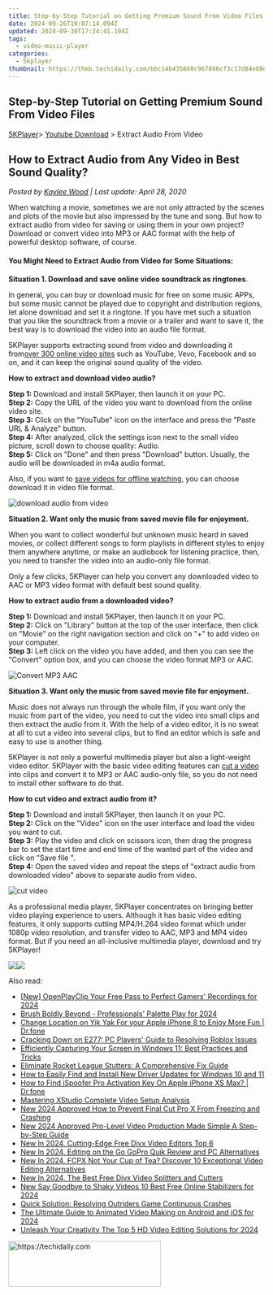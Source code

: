 ```yaml
---
title: Step-by-Step Tutorial on Getting Premium Sound From Video Files
date: 2024-09-26T10:07:14.094Z
updated: 2024-09-30T17:24:41.104Z
tags:
  - video-music-player
categories:
  - 5kplayer
thumbnail: https://thmb.techidaily.com/bbc14b435660c967866cf3c17d84e88db2c1688390de1d8678d61e0a94d5c4d0.png
---
```


## Step-by-Step Tutorial on Getting Premium Sound From Video Files

[5KPlayer](https://tools.techidaily.com/5kplayer/products/)\> [Youtube Download](https://tools.techidaily.com/5kplayer/youtube-download/) \> Extract Audio From Video

## How to Extract Audio from Any Video in Best Sound Quality?

 _Posted by [Kaylee Wood](https://www.quora.com/profile/Amanda-Hu-21) | Last update: April 28, 2020_

When watching a movie, sometimes we are not only attracted by the scenes and plots of the movie but also impressed by the tune and song. But how to extract audio from video for saving or using them in your own project? Download or convert video into MP3 or AAC format with the help of powerful desktop software, of course.

#### You Might Need to Extract Audio from Video for Some Situations:

**Situation 1\. Download and save online video soundtrack as ringtones**.

In general, you can buy or download music for free on some music APPs, but some music cannot be played due to copyright and distribution regions, let alone download and set it a ringtone. If you have met such a situation that you like the soundtrack from a movie or a trailer and want to save it, the best way is to download the video into an audio file format.

5KPlayer supports extracting sound from video and downloading it from[over 300 online video sites](https://tools.techidaily.com/5kplayer/youtube-download/) such as YouTube, Vevo, Facebook and so on, and it can keep the original sound quality of the video. 

**How to extract and download video audio?** 

**Step 1:** Download and install 5KPlayer, then launch it on your PC.  
**Step 2:** Copy the URL of the video you want to download from the online video site.  
**Step 3:** Click on the "YouTube" icon on the interface and press the "Paste URL & Analyze" button.  
**Step 4:** After analyzed, click the settings icon next to the small video picture, scroll down to choose quality: Audio.  
**Step 5:** Click on "Done" and then press "Download" button. Usually, the audio will be downloaded in m4a audio format. 

Also, if you want to [save videos for offline watching](https://tools.techidaily.com/5kplayer/youtube-download/), you can choose download it in video file format. 

![download audio from video](https://www.5kplayer.com/video-music-player/img/download-super-bowl-halftime-show-2017.jpg) 

**Situation 2\. Want only the music from saved movie file for enjoyment.**

When you want to collect wonderful but unknown music heard in saved movies, or collect different songs to form playlists in different styles to enjoy them anywhere anytime, or make an audiobook for listening practice, then, you need to transfer the video into an audio-only file format. 

Only a few clicks, 5KPlayer can help you convert any downloaded video to AAC or MP3 video format with default best sound quality.

**How to extract audio from a downloaded video?**

**Step 1:** Download and install 5KPlayer, then launch it on your PC.  
**Step 2:** Click on "Library" button at the top of the user interface, then click on "Movie" on the right navigation section and click on "+" to add video on your computer.  
**Step 3:** Left click on the video you have added, and then you can see the "Convert" option box, and you can choose the video format MP3 or AAC. 

![Convert MP3 AAC](https://www.5kplayer.com/video-music-player/img/convert-video-to-aac-5kplayer.jpg) 

**Situation 3\. Want only the music from saved movie file for enjoyment.**.

Music does not always run through the whole film, if you want only the music from part of the video, you need to cut the video into small clips and then extract the audio from it. With the help of a video editor, it is no sweat at all to cut a video into several clips, but to find an editor which is safe and easy to use is another thing.

5KPlayer is not only a powerful multimedia player but also a light-weight video editor. 5KPlayer with the basic video editing features can [cut a video](https://tools.techidaily.com/5kplayer/video-music-player/) into clips and convert it to MP3 or AAC audio-only file, so you do not need to install other software to do that.

**How to cut video and extract audio from it?**

**Step 1:** Download and install 5KPlayer, then launch it on your PC.  
**Step 2:** Click on the "Video" icon on the user interface and load the video you want to cut.  
**Step 3:** Play the video and click on scissors icon, then drag the progress bar to set the start time and end time of the wanted part of the video and click on "Save file ".  
**Step 4:** Open the saved video and repeat the steps of "extract audio from downloaded video" above to separate audio from video.

![cut video](https://www.5kplayer.com/video-music-player/img/cut-video.jpg) 

As a professional media player, 5KPlayer concentrates on bringing better video playing experience to users. Although it has basic video editing features, it only supports cutting MP4/H.264 video format which under 1080p video resolution, and transfer video to AAC, MP3 and MP4 video format. But if you need an all-inclusive multimedia player, download and try 5KPlayer! 

[![](https://www.5kplayer.com/video-music-player/../button/freedownbackmac.png)](https://tools.techidaily.com/5kplayer/products/)[![](https://www.5kplayer.com/video-music-player/../button/freedownwhitewin.png)](https://tools.techidaily.com/5kplayer/products/)

<ins class="adsbygoogle"
     style="display:block"
     data-ad-format="autorelaxed"
     data-ad-client="ca-pub-7571918770474297"
     data-ad-slot="1223367746"></ins>

<ins class="adsbygoogle"
     style="display:block"
     data-ad-client="ca-pub-7571918770474297"
     data-ad-slot="8358498916"
     data-ad-format="auto"
     data-full-width-responsive="true"></ins>

<span class="atpl-alsoreadstyle">Also read:</span>
<div><ul>
<li><a href="https://screen-video-capture.techidaily.com/new-openplayclip-your-free-pass-to-perfect-gamers-recordings-for-2024/"><u>[New] OpenPlayClip Your Free Pass to Perfect Gamers' Recordings for 2024</u></a></li>
<li><a href="https://extra-resources.techidaily.com/brush-boldly-beyond-professionals-palette-play-for-2024/"><u>Brush Boldly Beyond - Professionals' Palette Play for 2024</u></a></li>
<li><a href="https://location-social.techidaily.com/change-location-on-yik-yak-for-your-apple-iphone-8-to-enjoy-more-fun-drfone-by-drfone-virtual-ios/"><u>Change Location on Yik Yak For your Apple iPhone 8 to Enjoy More Fun | Dr.fone</u></a></li>
<li><a href="https://win-blog.techidaily.com/cracking-down-on-e277-pc-players-guide-to-resolving-roblox-issues/"><u>Cracking Down on E277: PC Players' Guide to Resolving Roblox Issues</u></a></li>
<li><a href="https://tech-recovery.techidaily.com/efficiently-capturing-your-screen-in-windows-11-best-practices-and-tricks/"><u>Efficiently Capturing Your Screen in Windows 11: Best Practices and Tricks</u></a></li>
<li><a href="https://win-blog.techidaily.com/eliminate-rocket-league-stutters-a-comprehensive-fix-guide/"><u>Eliminate Rocket League Stutters: A Comprehensive Fix Guide</u></a></li>
<li><a href="https://techidaily.com/how-to-easily-find-and-install-new-driver-updates-for-windows-10-and-11/"><u>How to Easily Find and Install New Driver Updates for Windows 10 and 11</u></a></li>
<li><a href="https://fake-location.techidaily.com/how-to-find-ispoofer-pro-activation-key-on-apple-iphone-xs-max-drfone-by-drfone-virtual-ios/"><u>How to Find iSpoofer Pro Activation Key On Apple iPhone XS Max? | Dr.fone</u></a></li>
<li><a href="https://extra-information.techidaily.com/mastering-xstudio-complete-video-setup-analysis/"><u>Mastering XStudio Complete Video Setup Analysis</u></a></li>
<li><a href="https://video-creation-software.techidaily.com/new-2024-approved-how-to-prevent-final-cut-pro-x-from-freezing-and-crashing/"><u>New 2024 Approved How to Prevent Final Cut Pro X From Freezing and Crashing</u></a></li>
<li><a href="https://video-creation-software.techidaily.com/new-2024-approved-pro-level-video-production-made-simple-a-step-by-step-guide/"><u>New 2024 Approved Pro-Level Video Production Made Simple A Step-by-Step Guide</u></a></li>
<li><a href="https://video-creation-software.techidaily.com/new-in-2024-cutting-edge-free-divx-video-editors-top-6/"><u>New In 2024, Cutting-Edge Free Divx Video Editors Top 6</u></a></li>
<li><a href="https://video-creation-software.techidaily.com/new-in-2024-editing-on-the-go-gopro-quik-review-and-pc-alternatives/"><u>New In 2024, Editing on the Go GoPro Quik Review and PC Alternatives</u></a></li>
<li><a href="https://video-creation-software.techidaily.com/new-in-2024-fcpx-not-your-cup-of-tea-discover-10-exceptional-video-editing-alternatives/"><u>New In 2024, FCPX Not Your Cup of Tea? Discover 10 Exceptional Video Editing Alternatives</u></a></li>
<li><a href="https://video-creation-software.techidaily.com/new-in-2024-the-best-free-divx-video-splitters-and-cutters/"><u>New In 2024, The Best Free Divx Video Splitters and Cutters</u></a></li>
<li><a href="https://video-creation-software.techidaily.com/new-say-goodbye-to-shaky-videos-10-best-free-online-stabilizers-for-2024/"><u>New Say Goodbye to Shaky Videos 10 Best Free Online Stabilizers for 2024</u></a></li>
<li><a href="https://win-answers.techidaily.com/quick-solution-resolving-outriders-game-continuous-crashes/"><u>Quick Solution: Resolving Outriders Game Continuous Crashes</u></a></li>
<li><a href="https://video-creation-software.techidaily.com/the-ultimate-guide-to-animated-video-making-on-android-and-ios-for-2024/"><u>The Ultimate Guide to Animated Video Making on Android and iOS for 2024</u></a></li>
<li><a href="https://video-creation-software.techidaily.com/unleash-your-creativity-the-top-5-hd-video-editing-solutions-for-2024/"><u>Unleash Your Creativity The Top 5 HD Video Editing Solutions for 2024</u></a></li>
</ul></div>

<!-- affiliate ads begin -->
<a href="https://aligracehair.sjv.io/c/5597632/1934183/19272" target="_top" id="1934183">
  <img src="//a.impactradius-go.com/display-ad/19272-1934183" border="0" alt="https://techidaily.com" width="300" height="90"/>
</a>
<img height="0" width="0" src="https://aligracehair.sjv.io/i/5597632/1934183/19272" style="position:absolute;visibility:hidden;" border="0" />
<!-- affiliate ads end -->

